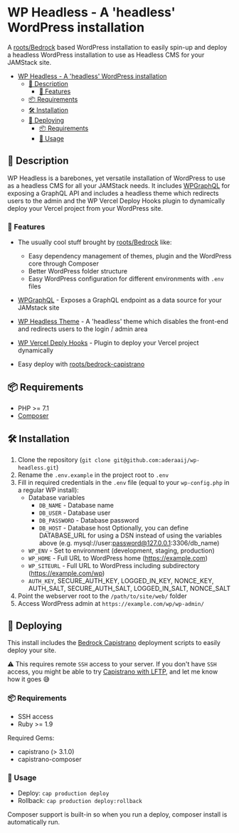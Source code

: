 # WP Headless - A 'headless' WordPress installation

A [roots/Bedrock](https://github.com/roots/bedrock) based WordPress installation to easily spin-up and deploy a headless WordPress installation to use as Headless CMS for your JAMStack site.

- [WP Headless - A 'headless' WordPress installation](#wp-headless---a-headless-wordpress-installation)
  - [📃 Description](#-description)
    - [🧳 Features](#-features)
  - [📦 Requirements](#-requirements)
  - [🛠 Installation](#-installation)
  - [🚀 Deploying](#-deploying)
    - [📦 Requirements](#-requirements-1)
    - [💪 Usage](#-usage)

## 📃 Description

WP Headless is a barebones, yet versatile installation of WordPress to use as a headless CMS for all your JAMStack needs. It includes [WPGraphQL](https://www.wpgraphql.com/) for exposing a GraphQL API and includes a headless theme which redirects users to the admin and the WP Vercel Deploy Hooks plugin to dynamically deploy your Vercel project from your WordPress site.

### 🧳 Features

- The usually cool stuff brought by [roots/Bedrock](https://github.com/roots/bedrock) like:

  - Easy dependency management of themes, plugin and the WordPress core through Composer
  - Better WordPress folder structure
  - Easy WordPress configuration for different environments with `.env` files

- [WPGraphQL](https://www.wpgraphql.com/) - Exposes a GraphQL endpoint as a data source for your JAMstack site
- [WP Headless Theme](https://github.com/aderaaij/wp-headless-theme) - A 'headless' theme which disables the front-end and redirects users to the login / admin area
- [WP Vercel Deply Hooks](https://github.com/aderaaij/wp-vercel-deploy-hooks) - Plugin to deploy your Vercel project dynamically
- Easy deploy with [roots/bedrock-capistrano](https://github.com/roots/bedrock-capistrano)

## 📦 Requirements

- PHP >= 7.1
- [Composer](https://getcomposer.org/doc/00-intro.md#installation-linux-unix-osx)

## 🛠 Installation

1. Clone the repository (`git clone git@github.com:aderaaij/wp-headless.git`)
2. Rename the `.env.example` in the project root to `.env`
3. Fill in required credentials in the `.env` file (equal to your `wp-config.php` in a regular WP install):
   - Database variables
     - `DB_NAME` - Database name
     - `DB_USER` - Database user
     - `DB_PASSWORD` - Database password
     - `DB_HOST` - Database host
       Optionally, you can define DATABASE_URL for using a DSN instead of using the variables above (e.g. mysql://user:password@127.0.0.1:3306/db_name)
   - `WP_ENV` - Set to environment (development, staging, production)
   - `WP_HOME` - Full URL to WordPress home (https://example.com)
   - `WP_SITEURL` - Full URL to WordPress including subdirectory (https://example.com/wp)
   - `AUTH_KEY`, SECURE_AUTH_KEY, LOGGED_IN_KEY, NONCE_KEY, AUTH_SALT, SECURE_AUTH_SALT, LOGGED_IN_SALT, NONCE_SALT
4. Point the webserver root to the `/path/to/site/web/` folder
5. Access WordPress admin at `https://example.com/wp/wp-admin/`

## 🚀 Deploying

This install includes the [Bedrock Capistrano](https://github.com/roots/bedrock-capistrano) deployment scripts to easily deploy your site.

⚠️ This requires remote `SSH` access to your server. If you don't have `SSH` access, you might be able to try [Capistrano with LFTP](https://coderwall.com/p/m5kpuq/capistrano-ftp-only-hosting-provider), and let me know how it goes 😅

### 📦 Requirements

- SSH access
- Ruby >= 1.9

Required Gems:

- capistrano (> 3.1.0)
- capistrano-composer

### 💪 Usage

- Deploy: `cap production deploy`
- Rollback: `cap production deploy:rollback`

Composer support is built-in so when you run a deploy, composer install is automatically run.
